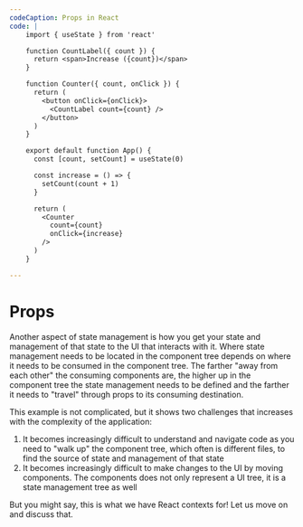 ```yaml
---
codeCaption: Props in React
code: |
    import { useState } from 'react'

    function CountLabel({ count }) {
      return <span>Increase ({count})</span>
    }

    function Counter({ count, onClick }) {
      return (
        <button onClick={onClick}>
          <CountLabel count={count} />
        </button>
      )
    }

    export default function App() {
      const [count, setCount] = useState(0)

      const increase = () => {
        setCount(count + 1)
      }

      return (
        <Counter
          count={count}
          onClick={increase}
        />
      )
    }

---
```


# Props

Another aspect of state management is how you get your state and management of that state to the UI that interacts with it. Where state management needs to be located in the component tree depends on where it needs to be consumed in the component tree. The farther "away from each other" the consuming components are, the higher up in the component tree the state management needs to be defined and the farther it needs to "travel" through props to its consuming destination.

<ClientOnly>
  <Playground />
</ClientOnly>

This example is not complicated, but it shows two challenges that increases with the complexity of the application:

1. It becomes increasingly difficult to understand and navigate code as you need to "walk up" the component tree, which often is different files, to find the source of state and management of that state
2. It becomes increasingly difficult to make changes to the UI by moving components. The components does not only represent a UI tree, it is a state management tree as well

But you might say, this is what we have React contexts for! Let us move on and discuss that.
